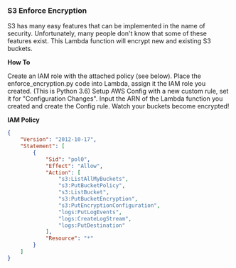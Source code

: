 <!--- Copyright 2017 Amazon.com, Inc. or its affiliates. All Rights Reserved.

Licensed under the Apache License, Version 2.0 (the "License"). You may not use this file except in compliance with the License. A copy of the License is located at

    http://aws.amazon.com/apache2.0/

or in the "license" file accompanying this file. This file is distributed on an "AS IS" BASIS, WITHOUT WARRANTIES OR CONDITIONS OF ANY KIND, either express or implied. See the License for the specific language governing permissions and limitations under the License.
-->

### S3 Enforce Encryption

S3 has many easy features that can be implemented in the name of security.  Unfortunately, many people don't know that some of these features exist.  This Lambda function will encrypt new and existing S3 buckets.

**How To**

Create an IAM role with the attached policy (see below).
Place the enforce_encryption.py code into Lambda, assign it the IAM role you created. (This is Python 3.6)
Setup AWS Config with a new custom rule, set it for "Configuration Changes".
Input the ARN of the Lambda function you created and create the Config rule.
Watch your buckets become encrypted!

**IAM Policy**
```json
{
    "Version": "2012-10-17",
    "Statement": [
        {
            "Sid": "pol0",
            "Effect": "Allow",
            "Action": [
                "s3:ListAllMyBuckets",
                "s3:PutBucketPolicy",
                "s3:ListBucket",
                "s3:PutBucketEncryption",
                "s3:PutEncryptionConfiguration",
                "logs:PutLogEvents",
                "logs:CreateLogStream",
                "logs:PutDestination"
            ],
            "Resource": "*"
        }
    ]
}
```

